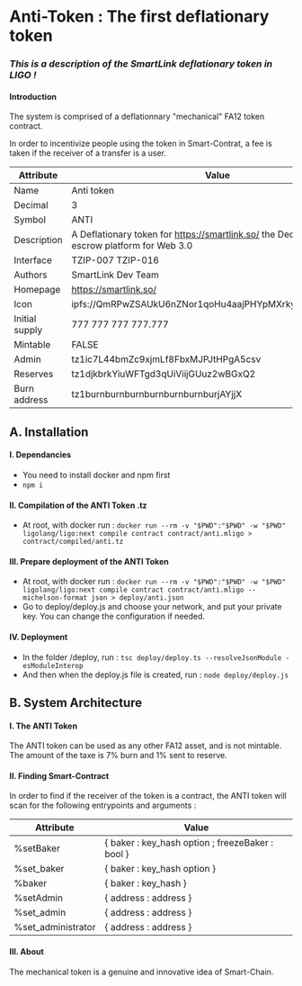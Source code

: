 # Anti-Token : The first deflationary token
### *This is a description of the SmartLink deflationary token in LIGO !*

#### Introduction

The system is comprised of a deflationnary "mechanical" FA12 token contract.

In order to incentivize people using the token in Smart-Contrat, a fee is taken if the receiver of a transfer is a user.

| Attribute | Value | 
|---|---|
| Name | Anti token | 
| Decimal |	3 | 
| Symbol	| ANTI | 
| Description	| A Deflationary token for https://smartlink.so/ the Decentralized escrow platform for Web 3.0 | 
| Interface	| TZIP-007 TZIP-016 | 
| Authors	| SmartLink Dev Team | 
| Homepage	| https://smartlink.so/ | 
| Icon	| ipfs://QmRPwZSAUkU6nZNor1qoHu4aajPHYpMXrkyZNi8EaNWAmm | 
| Initial supply |	777 777 777 777.777 | 
| Mintable	| FALSE | 
| Admin | tz1ic7L44bmZc9xjmLf8FbxMJPJtHPgA5csv | 
| Reserves | tz1djkbrkYiuWFTgd3qUiViijGUuz2wBGxQ2 | 
| Burn address | tz1burnburnburnburnburnburnburjAYjjX | 


## A. Installation

#### I. Dependancies
- You need to install docker and npm first
- `npm i`

#### II. Compilation of the ANTI Token .tz
- At root, with docker run :
`docker run --rm -v "$PWD":"$PWD" -w "$PWD" ligolang/ligo:next compile contract contract/anti.mligo > contract/compiled/anti.tz`

#### III. Prepare deployment of the ANTI Token
- At root, with docker run :
`docker run --rm -v "$PWD":"$PWD" -w "$PWD" ligolang/ligo:next compile contract contract/anti.mligo --michelson-format json > deploy/anti.json`
- Go to deploy/deploy.js and choose your network, and put your private key. You can change the configuration if needed.

#### IV. Deployment
- In the folder /deploy, run :
`tsc deploy/deploy.ts --resolveJsonModule -esModuleInterop`
- And then when the deploy.js file is created, run :
`node deploy/deploy.js`


## B. System Architecture

#### I. The ANTI Token

The ANTI token can be used as any other FA12 asset, and is not mintable. The amount of the taxe is 7% burn and 1% sent to reserve.

#### II. Finding Smart-Contract

In order to find if the receiver of the token is a contract, the ANTI token will scan for the following entrypoints and arguments :

| Attribute | Value | 
|---|---|
| %setBaker	         | { baker : key_hash option ; freezeBaker : bool }
| %set_baker	       | { baker : key_hash option }
| %baker	           | { baker : key_hash }
| %setAdmin	         | { address : address }
| %set_admin	       | { address : address }
| %set_administrator | { address : address }

#### III. About

The mechanical token is a genuine and innovative idea of Smart-Chain.
